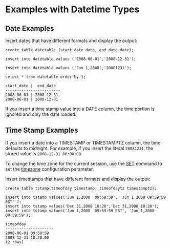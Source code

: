 # Examples with Datetime Types<a name="r_Examples_with_datetime_types"></a>

## Date Examples<a name="r_Examples_with_datetime_types-date-examples"></a>

Insert dates that have different formats and display the output:

```
create table datetable (start_date date, end_date date);
```

```
insert into datetable values ('2008-06-01','2008-12-31');

insert into datetable values ('Jun 1,2008','20081231');
```

```
select * from datetable order by 1;

start_date |  end_date
------------------------
2008-06-01 | 2008-12-31
2008-06-01 | 2008-12-31
```

If you insert a time stamp value into a DATE column, the time portion is ignored and only the date loaded\.

## Time Stamp Examples<a name="r_Examples_with_datetime_types-timestamp-examples"></a>

If you insert a date into a TIMESTAMP or TIMESTAMPTZ column, the time defaults to midnight\. For example, if you insert the literal `20081231`, the stored value is `2008-12-31 00:00:00`\. 

To change the time zone for the current session, use the [SET](r_SET.md) command to set the [timezone](r_timezone_config.md) configuration parameter\.

Insert timestamps that have different formats and display the output: 

```
create table tstamp(timeofday timestamp, timeofdaytz timestamptz);

insert into tstamp values('Jun 1,2008  09:59:59', 'Jun 1,2008 09:59:59 EST' );
insert into tstamp values('Dec 31,2008 18:20','Dec 31,2008 18:20');
insert into tstamp values('Jun 1,2008  09:59:59 EST', 'Jun 1,2008 09:59:59');

timeofday
---------------------
2008-06-01 09:59:59
2008-12-31 18:20:00
(2 rows)
```